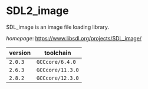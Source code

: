 # SDL2_image

SDL_image is an image file loading library.

*homepage*: <https://www.libsdl.org/projects/SDL_image/>

version | toolchain
--------|----------
``2.0.3`` | ``GCCcore/6.4.0``
``2.6.3`` | ``GCCcore/11.3.0``
``2.8.2`` | ``GCCcore/12.3.0``
